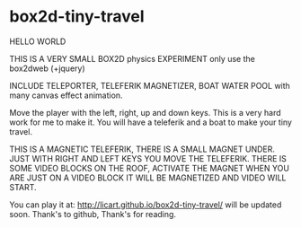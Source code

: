 # box2d-tiny-travel

HELLO WORLD

THIS IS A VERY SMALL BOX2D physics EXPERIMENT only use the box2dweb (+jquery)

INCLUDE TELEPORTER, TELEFERIK MAGNETIZER, BOAT WATER POOL with many canvas effect animation.

Move the player with the left, right, up and down keys. This is a very hard work for me to make it. You will have a teleferik and a boat to make your tiny travel.

THIS IS A MAGNETIC TELEFERIK, THERE IS A SMALL MAGNET UNDER. JUST WITH RIGHT AND LEFT KEYS YOU MOVE THE TELEFERIK. THERE IS SOME VIDEO BLOCKS ON THE ROOF, ACTIVATE THE MAGNET WHEN YOU ARE JUST ON A VIDEO BLOCK IT WILL BE MAGNETIZED AND VIDEO WILL START.

You can play it at: http://licart.github.io/box2d-tiny-travel/ will be updated soon. Thank's to github, Thank's for reading.
